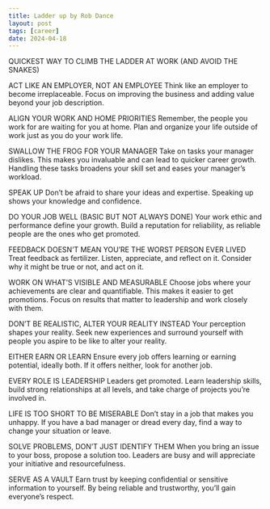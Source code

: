 ```yaml
---
title: Ladder up by Rob Dance 
layout: post
tags: [career]
date: 2024-04-18
---
```


QUICKEST WAY TO CLIMB THE LADDER AT WORK (AND AVOID THE SNAKES)

ACT LIKE AN EMPLOYER, NOT AN EMPLOYEE
Think like an employer to become irreplaceable. Focus on improving the business and adding value beyond your job description.

ALIGN YOUR WORK AND HOME PRIORITIES
Remember, the people you work for are waiting for you at home. Plan and organize your life outside of work just as you do your work life.

SWALLOW THE FROG FOR YOUR MANAGER
Take on tasks your manager dislikes. This makes you invaluable and can lead to quicker career growth. Handling these tasks broadens your skill set and eases your manager’s workload.

SPEAK UP
Don’t be afraid to share your ideas and expertise. Speaking up shows your knowledge and confidence.

DO YOUR JOB WELL (BASIC BUT NOT ALWAYS DONE)
Your work ethic and performance define your growth. Build a reputation for reliability, as reliable people are the ones who get promoted.

FEEDBACK DOESN’T MEAN YOU’RE THE WORST PERSON EVER LIVED
Treat feedback as fertilizer. Listen, appreciate, and reflect on it. Consider why it might be true or not, and act on it.

WORK ON WHAT’S VISIBLE AND MEASURABLE
Choose jobs where your achievements are clear and quantifiable. This makes it easier to get promotions. Focus on results that matter to leadership and work closely with them.

DON’T BE REALISTIC, ALTER YOUR REALITY INSTEAD
Your perception shapes your reality. Seek new experiences and surround yourself with people you aspire to be like to alter your reality.

EITHER EARN OR LEARN
Ensure every job offers learning or earning potential, ideally both. If it offers neither, look for another job.

EVERY ROLE IS LEADERSHIP
Leaders get promoted. Learn leadership skills, build strong relationships at all levels, and take charge of projects you’re involved in.

LIFE IS TOO SHORT TO BE MISERABLE
Don’t stay in a job that makes you unhappy. If you have a bad manager or dread every day, find a way to change your situation or leave.

SOLVE PROBLEMS, DON’T JUST IDENTIFY THEM
When you bring an issue to your boss, propose a solution too. Leaders are busy and will appreciate your initiative and resourcefulness.

SERVE AS A VAULT
Earn trust by keeping confidential or sensitive information to yourself. By being reliable and trustworthy, you’ll gain everyone’s respect.